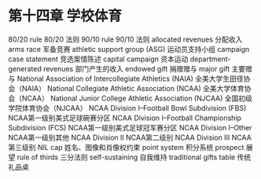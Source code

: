 # 第十四章 学校体育

80/20 rule 80/20 法则
90/10 rule 90/10 法则
allocated revenues 分配收入
arms race 军备竞赛
athletic support group (ASG) 运动员支持小组
campaign case statement 竞选案情陈述
capital campaign 资本运动
department-generated revenues 部门产生的收入
endowed gift 捐赠赠与
major gift 主要赠与
National Association of Intercollegiate Athletics (NAIA) 全美大学生田径协会（NAIA）
National Collegiate Athletic Association (NCAA) 全美大学体育协会（NCAA）
National Junior College Athletic Association (NJCAA) 全国初级学院体育协会（NJCAA）
NCAA Division I–Football Bowl Subdivision (FBS) NCAA第一级别美式足球碗赛分区
NCAA Division I–Football Championship Subdivision (FCS) NCAA第一级别美式足球冠军赛分区
NCAA Division I–Other NCAA第一级别其他
NCAA Division II NCAA第二级别
NCAA Division III NCAA第三级别
NIL cap 姓名、图像和肖像权约束
point system 积分系统
prospect 展望
rule of thirds 三分法则
self-sustaining 自我维持
traditional gifts table 传统礼品桌